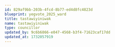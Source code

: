 ```yaml
---
id: 829af9bb-203b-4fcd-8b77-ed4d8fc4823d
blueprint: yegvote_2025_ward
title: tastawiyiniwak
name: tastawiyiniwak
type: councillor
updated_by: 9c6b6866-e047-4568-b3f4-71623caf17dd
updated_at: 1732057919
---
```

